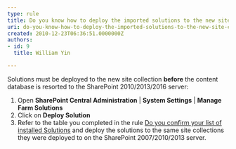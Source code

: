 ```yaml
---
type: rule
title: Do you know how to deploy the imported solutions to the new site collection
uri: do-you-know-how-to-deploy-the-imported-solutions-to-the-new-site-collection
created: 2010-12-23T06:36:51.0000000Z
authors:
- id: 9
  title: William Yin

---
```


​Solutions must be deployed to the new site collection **before** the content database is resorted to the SharePoint 2010/2013/2016 server:

1. Open **SharePoint Central Administration** | **System Settings** | **Manage Farm Solutions**
2. Click on **Deploy Solution**
3. Refer to the table you completed in the rule [Do you confirm your list of installed Solutions](/Pages/Do-you-confirm-your-list-of-installed-SharePoint-2007-Solutions.aspx) and deploy the solutions to the same site collections they were deployed to on the SharePoint 2007/2010/2013​​ server.
